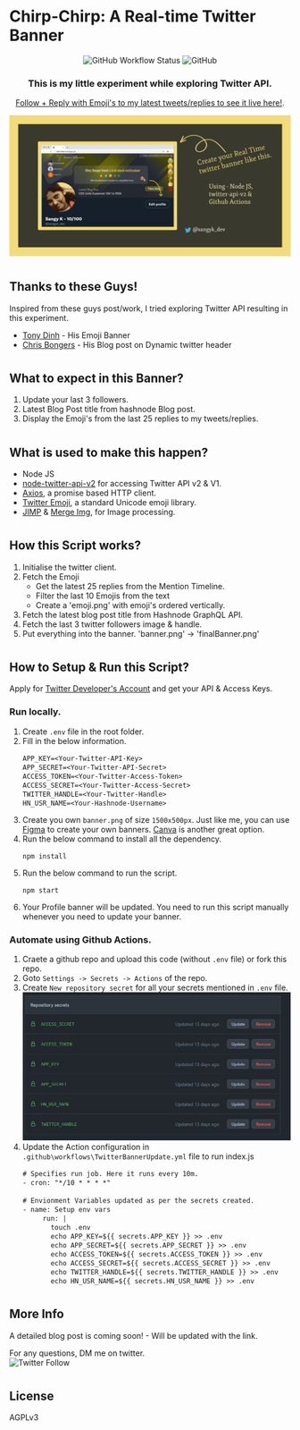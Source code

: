 # Chirp-Chirp: A Real-time Twitter Banner

<center>

![GitHub Workflow Status](https://img.shields.io/github/workflow/status/sansk/chirp-chirp/Twitter-Banner-Update-status)
![GitHub](https://img.shields.io/github/license/sansk/chirp-chirp)

### This is my little experiment while exploring Twitter API.  
[Follow  + Reply with Emoji's to my latest tweets/replies to see it live here!](https://twitter.com/sangyk_dev).
</center>   
   
![Chirp-Chirp. Real-Time Twitter Banner](./resources/chirp-chirp.png)
#
## Thanks to these Guys!
Inspired from these guys post/work, I tried exploring Twitter API resulting in this experiment.  
* [Tony Dinh](https://twitter.com/tdinh_me) - His Emoji Banner
* [Chris Bongers](https://twitter.com/DailyDevTips1) - His Blog post on Dynamic twitter header
#
## What to expect in this Banner?
1. Update your last 3 followers.
2. Latest Blog Post title from hashnode Blog post.
3. Display the Emoji's from the last 25 replies to my tweets/replies.
#
## What is used to make this happen?
* Node JS
* [node-twitter-api-v2](https://github.com/PLhery/node-twitter-api-v2) for accessing Twitter API v2 & V1.
* [Axios](https://www.npmjs.com/package/axios), a promise based HTTP client.
* [Twitter Emoji](https://www.npmjs.com/package/twemoji), a standard Unicode emoji library.
* [JIMP](https://www.npmjs.com/package/jimp) & [Merge Img](https://www.npmjs.com/package/merge-img), for Image processing.
#
## How this Script works?
1. Initialise the twitter client.
2. Fetch the Emoji
   * Get the latest 25 replies from the Mention Timeline.
   * Filter the last 10 Emojis from the text
   * Create a 'emoji.png' with emoji's ordered vertically.
3. Fetch the latest blog post title from Hashnode GraphQL API.
4. Fetch the last 3 twitter followers image & handle.
5. Put everything into the banner. 'banner.png' -> 'finalBanner.png'
#
## How to Setup & Run this Script?
Apply for [Twitter Developer's Account](https://developer.twitter.com/en/apply-for-access) and get your API & Access Keys. 

### Run locally.
1. Create `.env` file in the root folder. 
2. Fill in the below information.
   ```
   APP_KEY=<Your-Twitter-API-Key>
   APP_SECRET=<Your-Twitter-API-Secret>
   ACCESS_TOKEN=<Your-Twitter-Access-Token>
   ACCESS_SECRET=<Your-Twitter-Access-Secret>
   TWITTER_HANDLE=<Your-Twitter-Handle>
   HN_USR_NAME=<Your-Hashnode-Username>
   ```
3. Create you own `banner.png` of size `1500x500px`. Just like me, you can use [Figma](https://www.figma.com/) to create your own banners. [Canva](canva.com) is another great option.
4. Run the below command to install all the dependency.
    ```
    npm install
    ```
5. Run the below command to run the script.
   ```
   npm start
   ```
6. Your Profile banner will be updated. You need to run this script manually whenever you need to update your banner.

### Automate using Github Actions.
1. Craete a github repo and upload this code (without `.env` file) or fork this repo.
2. Goto `Settings -> Secrets -> Actions` of the repo.
3. Create `New repository secret` for all your secrets mentioned in `.env` file.
   ![Chirp-Chirp. ENV vars Settings](./resources/env-vars.png)
4. Update the Action configuration in `.github\workflows\TwitterBannerUpdate.yml` file to  run index.js
   ```
   # Specifies run job. Here it runs every 10m.
   - cron: "*/10 * * * *" 

   # Envionment Variables updated as per the secrets created.
   - name: Setup env vars
        run: |
          touch .env
          echo APP_KEY=${{ secrets.APP_KEY }} >> .env
          echo APP_SECRET=${{ secrets.APP_SECRET }} >> .env
          echo ACCESS_TOKEN=${{ secrets.ACCESS_TOKEN }} >> .env
          echo ACCESS_SECRET=${{ secrets.ACCESS_SECRET }} >> .env
          echo TWITTER_HANDLE=${{ secrets.TWITTER_HANDLE }} >> .env
          echo HN_USR_NAME=${{ secrets.HN_USR_NAME }} >> .env
   ```

#
## More Info
A detailed blog post is coming soon! - Will be updated with the link.

For any questions, DM me on twitter.  
![Twitter Follow](https://img.shields.io/twitter/follow/sangyk_dev?style=social)
#
## License
AGPLv3